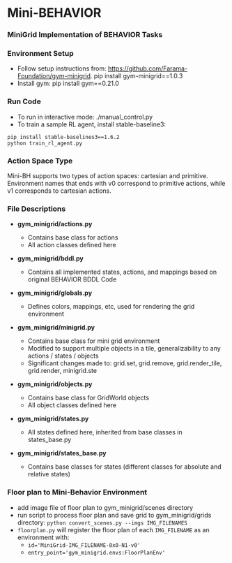 # Mini-BEHAVIOR
###  MiniGrid Implementation of BEHAVIOR Tasks

### Environment Setup
* Follow setup instructions from: https://github.com/Farama-Foundation/gym-minigrid.
   pip install gym-minigrid==1.0.3
* Install gym: pip install gym==0.21.0

### Run Code 
* To run in interactive mode: ./manual_control.py
* To train a sample RL agent, install stable-baseline3:
```commandline
pip install stable-baselines3==1.6.2
python train_rl_agent.py
```

### Action Space Type
Mini-BH supports two types of action spaces: cartesian and primitive. Environment names that ends with v0 correspond to 
primitive actions, while v1 corresponds to cartesian actions.

### File Descriptions 
* **gym_minigrid/actions.py**
    * Contains base class for actions 
    * All action classes defined here

* **gym_minigrid/bddl.py**
    * Contains all implemented states, actions, and mappings based on original BEHAVIOR BDDL Code

* **gym_minigrid/globals.py**
    *  Defines colors, mappings, etc, used for rendering the grid environment

* **gym_minigrid/minigrid.py**
    * Contains base class for mini grid environment
    * Modified to support multiple objects in a tile, generalizability to any actions / states / objects
    * Significant changes made to: grid.set, grid.remove, grid.render_tile, grid.render, minigrid.ste

* **gym_minigrid/objects.py**
    * Contains base class for GridWorld objects
    * All object classes defined here

* **gym_minigrid/states.py**
    * All states defined here, inherited from base classes in states_base.py

* **gym_minigrid/states_base.py**
    * Contains base classes for states (different classes for absolute and relative states)

### Floor plan to Mini-Behavior Environment
* add image file of floor plan to gym_minigrid/scenes directory
* run script to process floor plan and save grid to gym_minigrid/grids directory: `python convert_scenes.py --imgs IMG_FILENAMES`
* `floorplan.py` will register the floor plan of each `IMG_FILENAME` as an environment with:
    * `id='MiniGrid-IMG_FILENAME-0x0-N1-v0'`
    * `entry_point='gym_minigrid.envs:FloorPlanEnv'`
